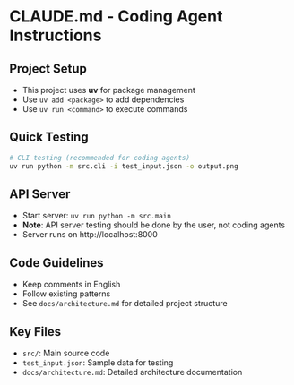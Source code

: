 # CLAUDE.md - Coding Agent Instructions

## Project Setup
- This project uses **uv** for package management
- Use `uv add <package>` to add dependencies
- Use `uv run <command>` to execute commands

## Quick Testing
```bash
# CLI testing (recommended for coding agents)
uv run python -m src.cli -i test_input.json -o output.png
```

## API Server
- Start server: `uv run python -m src.main`
- **Note**: API server testing should be done by the user, not coding agents
- Server runs on http://localhost:8000

## Code Guidelines
- Keep comments in English
- Follow existing patterns
- See `docs/architecture.md` for detailed project structure

## Key Files
- `src/`: Main source code
- `test_input.json`: Sample data for testing
- `docs/architecture.md`: Detailed architecture documentation
